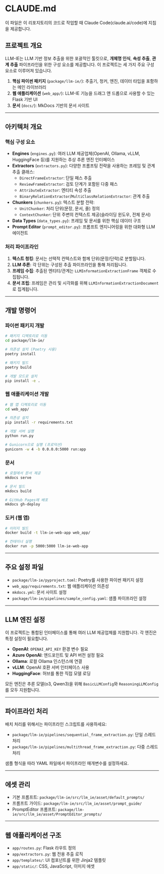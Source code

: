 # CLAUDE.md

이 파일은 이 리포지토리의 코드로 작업할 때 Claude Code(claude.ai/code)에 지침을 제공합니다.

## 프로젝트 개요

LLM-IE는 LLM 기반 정보 추출을 위한 포괄적인 툴킷으로, **개체명 인식**, **속성 추출**, **관계 추출** 파이프라인을 위한 구성 요소를 제공합니다. 이 프로젝트는 세 가지 주요 구성 요소로 이루어져 있습니다.

1.  **핵심 파이썬 패키지** (`package/llm-ie/`): 추출기, 청커, 엔진, 데이터 타입을 포함하는 메인 라이브러리
2.  **웹 애플리케이션** (`web_app/`): LLM-IE 기능을 드래그 앤 드롭으로 사용할 수 있는 Flask 기반 UI
3.  **문서** (`docs/`): MkDocs 기반의 문서 사이트

-----

## 아키텍처 개요

### 핵심 구성 요소

  - **Engines** (`engines.py`): 여러 LLM 제공업체(OpenAI, Ollama, vLLM, HuggingFace 등)를 지원하는 추상 추론 엔진 인터페이스
  - **Extractors** (`extractors.py`): 다양한 프롬프팅 전략을 사용하는 프레임 및 관계 추출 클래스:
      - `DirectFrameExtractor`: 단일 패스 추출
      - `ReviewFrameExtractor`: 검토 단계가 포함된 다중 패스
      - `AttributeExtractor`: 엔티티 속성 추출
      - `BinaryRelationExtractor`/`MultiClassRelationExtractor`: 관계 추출
  - **Chunkers** (`chunkers.py`): 텍스트 분할 전략:
      - `UnitChunker`: 처리 단위(문장, 문서, 줄) 정의
      - `ContextChunker`: 단위 주변의 컨텍스트 제공(슬라이딩 윈도우, 전체 문서)
  - **Data Types** (`data_types.py`): 프레임 및 문서를 위한 핵심 데이터 구조
  - **Prompt Editor** (`prompt_editor.py`): 프롬프트 엔지니어링을 위한 대화형 LLM 에이전트

### 처리 파이프라인

1.  **텍스트 청킹**: 문서는 선택적 컨텍스트와 함께 단위(문장/단락)로 분할됩니다.
2.  **LLM 추론**: 각 단위는 구성된 추출 파이프라인을 통해 처리됩니다.
3.  **프레임 수집**: 추출된 엔티티/관계는 `LLMInformationExtractionFrame` 객체로 수집됩니다.
4.  **문서 조립**: 프레임은 관리 및 시각화를 위해 `LLMInformationExtractionDocument`로 집계됩니다.

-----

## 개발 명령어

### 파이썬 패키지 개발

```bash
# 패키지 디렉토리로 이동
cd package/llm-ie/

# 의존성 설치 (Poetry 사용)
poetry install

# 패키지 빌드
poetry build

# 개발 모드로 설치
pip install -e .
```

### 웹 애플리케이션 개발

```bash
# 웹 앱 디렉토리로 이동
cd web_app/

# 의존성 설치
pip install -r requirements.txt

# 개발 서버 실행
python run.py

# Gunicorn으로 실행 (프로덕션)
gunicorn -w 4 -b 0.0.0.0:5000 run:app
```

### 문서

```bash
# 로컬에서 문서 제공
mkdocs serve

# 문서 빌드
mkdocs build

# GitHub Pages에 배포
mkdocs gh-deploy
```

### 도커 (웹 앱)

```bash
# 이미지 빌드
docker build -t llm-ie-web-app web_app/

# 컨테이너 실행
docker run -p 5000:5000 llm-ie-web-app
```

-----

## 주요 설정 파일

  - `package/llm-ie/pyproject.toml`: Poetry를 사용한 파이썬 패키지 설정
  - `web_app/requirements.txt`: 웹 애플리케이션 의존성
  - `mkdocs.yml`: 문서 사이트 설정
  - `package/llm-ie/pipelines/sample_config.yaml`: 샘플 파이프라인 설정

-----

## LLM 엔진 설정

이 프로젝트는 통합된 인터페이스를 통해 여러 LLM 제공업체를 지원합니다. 각 엔진은 특정 설정이 필요합니다.

  - **OpenAI**: `OPENAI_API_KEY` 환경 변수 필요
  - **Azure OpenAI**: 엔드포인트 및 API 버전 설정 필요
  - **Ollama**: 로컬 Ollama 인스턴스에 연결
  - **vLLM**: OpenAI 호환 서버 인터페이스 사용
  - **HuggingFace**: 허브를 통한 직접 모델 로딩

모든 엔진은 추론 모델(o3, Qwen3)을 위해 `BasicLLMConfig`와 `ReasoningLLMConfig`를 모두 지원합니다.

-----

## 파이프라인 처리

배치 처리를 위해서는 파이프라인 스크립트를 사용하세요:

  - `package/llm-ie/pipelines/sequential_frame_extraction.py`: 단일 스레드 처리
  - `package/llm-ie/pipelines/multithread_frame_extraction.py`: 다중 스레드 처리

샘플 형식을 따라 YAML 파일에서 파이프라인 매개변수를 설정하세요.

-----

## 에셋 관리

  - 기본 프롬프트: `package/llm-ie/src/llm_ie/asset/default_prompts/`
  - 프롬프트 가이드: `package/llm-ie/src/llm_ie/asset/prompt_guide/`
  - PromptEditor 프롬프트: `package/llm-ie/src/llm_ie/asset/PromptEditor_prompts/`

-----

## 웹 애플리케이션 구조

  - `app/routes.py`: Flask 라우트 정의
  - `app/extractors.py`: 웹 전용 추출 로직
  - `app/templates/`: UI 컴포넌트를 위한 Jinja2 템플릿
  - `app/static/`: CSS, JavaScript, 이미지 에셋